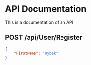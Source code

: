 # API Documentation

This is a documentation of an API

## POST /api/User/Register
```json
{
    "FirstName": "Oybek"
}
```
